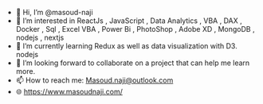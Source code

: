 - 👋 Hi, I’m @masoud-naji
- 👀 I’m interested in ReactJs , JavaScript , Data Analytics , VBA , DAX , Docker , Sql , Excel VBA , Power Bi , PhotoShop , Adobe XD , MongoDB , nodejs , nextjs
- 🌱 I’m currently learning Redux as well as data visualization with D3. nodejs 
- 💞️ I’m looking forward to collaborate on a project that can help me learn more.
- 📫 How to reach me: Masoud.naji@outlook.com
- 🌐 https://www.masoudnaji.com/
